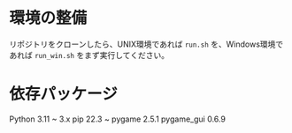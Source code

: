 # 環境の整備
リポジトリをクローンしたら、UNIX環境であれば `run.sh` を、Windows環境であれば `run_win.sh` をまず実行してください。

# 依存パッケージ
Python 3.11 ~ 3.x
pip 22.3 ~
pygame 2.5.1
pygame_gui 0.6.9
